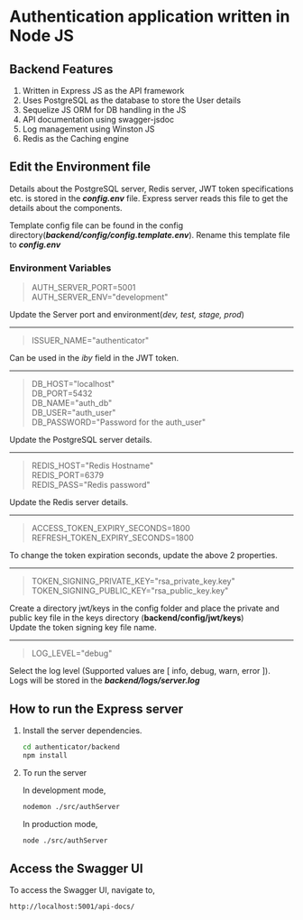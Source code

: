 # Authentication application written in Node JS

## Backend Features

1. Written in Express JS as the API framework
2. Uses PostgreSQL as the database to store the User details
3. Sequelize JS ORM for DB handling in the JS
4. API documentation using swagger-jsdoc
5. Log management using Winston JS
6. Redis as the Caching engine

## Edit the Environment file

Details about the PostgreSQL server, Redis server, JWT token specifications etc. is stored in the ***config.env*** file. Express server reads this file to get the details about the components.

Template config file can be found in the config directory(***backend/config/config.template.env***). Rename this template file to ***config.env***  

### Environment Variables

> AUTH_SERVER_PORT=5001  
> AUTH_SERVER_ENV="development"

Update the Server port and environment(*dev, test, stage, prod*)  

---------

> ISSUER_NAME="authenticator"

Can be used in the *iby* field in the JWT token.

---------

> DB_HOST="localhost"  
> DB_PORT=5432  
> DB_NAME="auth_db"  
> DB_USER="auth_user"  
> DB_PASSWORD="Password for the auth_user"  

Update the PostgreSQL server details.

---------

> REDIS_HOST="Redis Hostname"  
> REDIS_PORT=6379  
> REDIS_PASS="Redis password"  

Update the Redis server details.  

---------

> ACCESS_TOKEN_EXPIRY_SECONDS=1800  
> REFRESH_TOKEN_EXPIRY_SECONDS=1800  

To change the token expiration seconds, update the above 2 properties.  

---------

> TOKEN_SIGNING_PRIVATE_KEY="rsa_private_key.key"  
> TOKEN_SIGNING_PUBLIC_KEY="rsa_public_key.key"

Create a directory jwt/keys in the config folder and place the private and public key file in the keys directory (**backend/config/jwt/keys**)  
Update the token signing key file name.

---------

> LOG_LEVEL="debug"

Select the log level (Supported values are [ info, debug, warn, error ]).  
Logs will be stored in the ***backend/logs/server.log***  

## How to run the Express server

1. Install the server dependencies.

    ```bash
    cd authenticator/backend
    npm install
    ```

2. To run the server

    In development mode,

    ```bash
    nodemon ./src/authServer
    ```

    In production mode,

    ```bash
    node ./src/authServer
    ```

## Access the Swagger UI  

To access the Swagger UI, navigate to,

`http://localhost:5001/api-docs/`  
